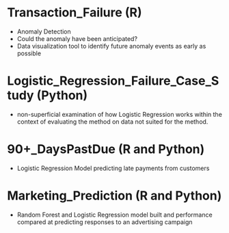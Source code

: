 # Transaction_Failure (R)
-	Anomaly Detection
-	Could the anomaly have been anticipated?
-	Data visualization tool to identify future anomaly events as early as possible

# Logistic_Regression_Failure_Case_Study (Python)
- non-superficial examination of how Logistic Regression works within the context of evaluating the method on data not suited for the method.

# 90+_DaysPastDue (R and Python)
-	Logistic Regression Model predicting late payments from customers

# Marketing_Prediction (R and Python)
-	Random Forest and Logistic Regression model built and performance compared at predicting responses to an advertising campaign

